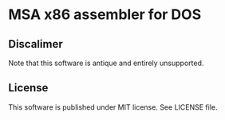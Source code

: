 # MSA x86 assembler for DOS

## Discalimer

Note that this software is antique and entirely unsupported.

## License

This software is published under MIT license. See LICENSE file.
